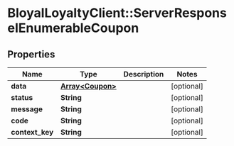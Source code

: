 # BloyalLoyaltyClient::ServerResponseIEnumerableCoupon

## Properties
Name | Type | Description | Notes
------------ | ------------- | ------------- | -------------
**data** | [**Array&lt;Coupon&gt;**](Coupon.md) |  | [optional] 
**status** | **String** |  | [optional] 
**message** | **String** |  | [optional] 
**code** | **String** |  | [optional] 
**context_key** | **String** |  | [optional] 

